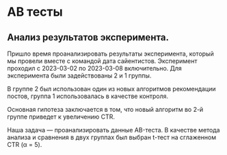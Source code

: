 ﻿# AB тесты
## Анализ результатов эксперимента. 

Пришло время проанализировать результаты эксперимента, который мы провели вместе с командой дата сайентистов. Эксперимент проходил с 2023-03-02 по 2023-03-08 включительно. Для эксперимента были задействованы 2 и 1 группы. 

В группе 2 был использован один из новых алгоритмов рекомендации постов, группа 1 использовалась в качестве контроля. 

Основная гипотеза заключается в том, что новый алгоритм во 2-й группе приведет к увеличению CTR. 

Наша задача — проанализировать данные АB-теста. В качестве метода анализа и сравнения в двух группах был выбран t-тест на сглаженном CTR (α = 5).